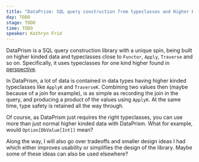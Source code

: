 ```yaml
---
title: "DataPrism: SQL query construction from typeclasses and Higher Kinded Data"
day: TODO
stage: TODO
time: TODO
speaker: Kathryn Frid
---
```


DataPrism is a SQL query construction library with a unique spin, being built on higher kinded data and typeclasses close to `Functor`, `Apply`, `Traverse` and so on. Specifically, it uses typeclasses for one kind higher found in [perspective](https://github.com/Katrix/perspective). 

In DataPrism, a lot of data is contained in data types having higher kinded typeclasses like `ApplyK` and `TraverseK`. Combining two values then (maybe because of a join for example), is as simple as recording the join in the query, and producing a product of the values using `ApplyK`. At the same time, type safety is retained all the way through.

Of course, as DataPrism just requires the right typeclasses, you can use more than just normal higher kinded data with DataPrism. What for example, would `Option[DbValue[Int]]` mean?

Along the way, I will also go over tradeoffs and smaller design ideas I had which either improves usability or simplifies the design of the library. Maybe some of these ideas can also be used elsewhere?
    